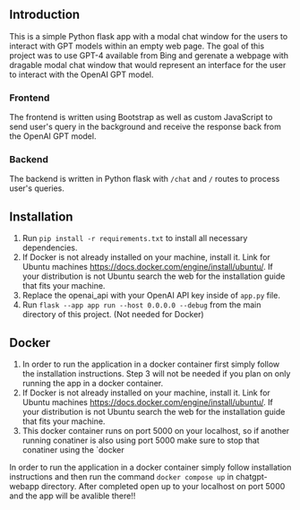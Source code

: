 ## Introduction

This is a simple Python flask app with a modal chat window for the users to interact with GPT models within an empty web page. The goal of this project was to use GPT-4 available from Bing and gerenate a webpage with dragable modal chat window that would represent an interface for the user to interact with the OpenAI GPT model.

### Frontend

The frontend is written using Bootstrap as well as custom JavaScript to send user's query in the background and receive the response back from the OpenAI GPT model.

### Backend

The backend is written in Python flask with `/chat` and `/` routes to process user's queries.

## Installation

1. Run `pip install -r requirements.txt` to install all necessary dependencies.
2. If Docker is not already installed on your machine, install it. Link for Ubuntu machines https://docs.docker.com/engine/install/ubuntu/. If your distribution is not Ubuntu search the web for the installation guide that fits your machine.
3. Replace the openai_api with your OpenAI API key inside of `app.py` file.
4. Run `flask --app app run --host 0.0.0.0 --debug` from the main directory of this project. (Not needed for Docker) 


## Docker
1. In order to run the application in a docker container first simply follow the installation instructions. Step 3 will not be needed if you plan on only running the app in a docker container.
2. If Docker is not already installed on your machine, install it. Link for Ubuntu machines https://docs.docker.com/engine/install/ubuntu/. If your distribution is not Ubuntu search the web for the installation guide that fits your machine.
3. This docker container runs on port 5000 on your localhost, so if another running conatiner is also using port 5000 make sure to stop that conatiner using the `docker 


In order to run the application in a docker container simply follow installation instructions and then run the command `docker compose up` in chatgpt-webapp directory. After completed open up to your localhost on port 5000 and the app will be avalible there!!
